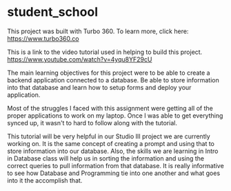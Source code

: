 # student_school

This project was built with Turbo 360. To learn more, click here: https://www.turbo360.co

This is a link to the video tutorial used in helping to build this project.
https://www.youtube.com/watch?v=4yqu8YF29cU

The main learning objectives for this project were to be able to create a backend application connected to a database.  Be able to store information into that database and learn how to setup forms and deploy your application.

Most of the struggles I faced with this assignment were getting all of the proper applications to work on my laptop.  Once I was able to get everything synced up, it wasn't to hard to follow along with the tutorial.  

This tutorial will be very helpful in our Studio III project we are currently working on.  It is the same concept of creating a prompt and using that to store information into our database.  Also, the skills we are learning in Intro in Database class will help us in sorting the information and using the correct queries to pull information from that database.  It is really informative to see how Database and Programming tie into one another and what goes into it the accomplish that. 
